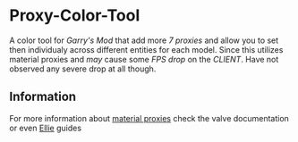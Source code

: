# Proxy-Color-Tool
A color tool for *_Garry's Mod_* that add more _7 proxies_ and allow you to set then individualy across different entities for each model.
Since this utilizes material proxies and *may* cause some _*FPS* drop_ on the *CLIENT*. Have not observed any severe drop at all though.

## Information
For more information about [material proxies](https://developer.valvesoftware.com/wiki/Proxies) check the valve documentation or even [Ellie](https://steamcommunity.com/id/ellie_williams/myworkshopfiles/?section=guides&p=1&numperpage=30) guides
